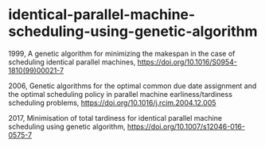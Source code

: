 # identical-parallel-machine-scheduling-using-genetic-algorithm

1999, A genetic algorithm for minimizing the makespan in the case of scheduling identical parallel machines, https://doi.org/10.1016/S0954-1810(99)00021-7

2006, Genetic algorithms for the optimal common due date assignment and the optimal scheduling policy in parallel machine earliness/tardiness scheduling problems, https://doi.org/10.1016/j.rcim.2004.12.005

2017, Minimisation of total tardiness for identical parallel machine scheduling using genetic algorithm, https://doi.org/10.1007/s12046-016-0575-7
